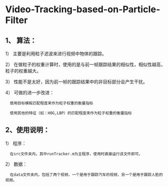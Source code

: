 # Video-Tracking-based-on-Particle-Filter

## 1、 算法：

  1） 主要是利用粒子滤波来进行视频中物体的跟踪。
    
  2） 在做粒子的权重计算时，使用的是与前一帧跟踪结果的相似性，相似性越高，粒子的权重越大。
  
  3） 性能不是太好，因为前一帧的跟踪结果中的非目标部分会产生干扰。
  
  4） 可做的进一步改进：
      
      使用目标模板匹配程度来作为粒子权重的衡量指标
      
      使用其他的特征（如：HOG,LBP）的匹配程度来作为粒子权重的衡量指标

## 2、使用说明：

  1） 程序：
      
      在src文件夹内，其中runTracker.m为主程序，使用时直接运行该文件即可。
      
  2） 数据：
      
      在data文件夹内，包括了两个视频，一个是用于跟踪汽车的视频，另一个是用于跟踪人脸的视频。
